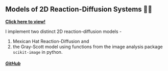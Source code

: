 ## Models of 2D Reaction-Diffusion Systems 🦓🐆

[**Click here to view!**](https://shivchitinous.github.io/tureactor/Reaction-Diffusion)

I implement two distinct 2D reaction-diffusion models - 
1. Mexican Hat Reaction-Diffusion and 
2. the Gray-Scott model 
using functions from the image analysis package `scikit-image` in python.

##### [**GitHub**](https://github.com/shivChitinous/tureactor)

